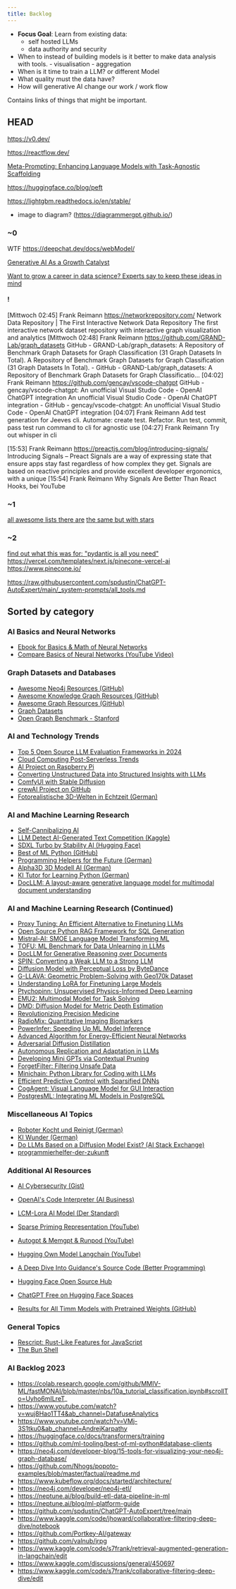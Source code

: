 ```yaml
---
title: Backlog
---
```




- **Focus Goal**: Learn from existing data:
    - self hosted LLMs
    - data authority and security
- When to instead of building models is it better to make data analysis with tools.
      - visualisation
      - aggregation
- When is it time to train a LLM? or different Model
- What quality must the data have?
- How will generative AI change our work / work flow


Contains links of things that might be important.

## HEAD

https://v0.dev/

https://reactflow.dev/

[Meta-Prompting: Enhancing Language Models with Task-Agnostic Scaffolding](https://arxiv.org/abs/2401.12954)

https://huggingface.co/blog/peft

https://lightgbm.readthedocs.io/en/stable/

 - image to diagram? (https://diagrammergpt.github.io/)

### ~0

WTF https://deepchat.dev/docs/webModel/

[Generative AI As a Growth Catalyst](https://www.wired.com/sponsored/story/generative-ai-as-a-growth-catalyst/)

[Want to grow a career in data science? Experts say to keep these ideas in mind](https://fortune.com/education/articles/masters-in-data-science-expert-panel/)

#### !

[Mittwoch 02:45] Frank Reimann
https://networkrepository.com/
Network Data Repository | The First Interactive Network Data Repository
The first interactive network dataset repository with interactive graph visualization and analytics
[Mittwoch 02:48] Frank Reimann
https://github.com/GRAND-Lab/graph_datasets
GitHub - GRAND-Lab/graph_datasets: A Repository of Benchmark Graph Datasets for Graph Classification (31 Graph Datasets In Total).
A Repository of Benchmark Graph Datasets for Graph Classification (31 Graph Datasets In Total). - GitHub - GRAND-Lab/graph_datasets: A Repository of Benchmark Graph Datasets for Graph Classificatio...
[04:02] Frank Reimann
https://github.com/gencay/vscode-chatgpt
GitHub - gencay/vscode-chatgpt: An unofficial Visual Studio Code - OpenAI ChatGPT integration
An unofficial Visual Studio Code - OpenAI ChatGPT integration - GitHub - gencay/vscode-chatgpt: An unofficial Visual Studio Code - OpenAI ChatGPT integration
[04:07] Frank Reimann
Add test generation for Jeeves cli. Automate: create test. Refactor. Run test, commit,  pass test run command to cli for agnostic use
[04:27] Frank Reimann
Try out whisper in cli

[15:53] Frank Reimann
https://preactjs.com/blog/introducing-signals/
Introducing Signals – Preact
Signals are a way of expressing state that ensure apps stay fast regardless of how complex they get. Signals are based on reactive principles and provide excellent developer ergonomics, with a unique 
[15:54] Frank Reimann
Why Signals Are Better Than React Hooks, bei YouTube
### ~1

[all awesome lists there are](https://project-awesome.org/)
[the same but with stars](https://awesomerank.github.io/)





### ~2
[find out what this was for: "pydantic is all you need"](https://www.youtube.com/watch?v=yj-wSRJwrrc&ab_channel=AIEngineer)
https://vercel.com/templates/next.js/pinecone-vercel-ai
https://www.pinecone.io/

https://raw.githubusercontent.com/spdustin/ChatGPT-AutoExpert/main/_system-prompts/all_tools.md


## Sorted by category

### AI Basics and Neural Networks
- [Ebook for Basics & Math of Neural Networks](http://neuralnetworksanddeeplearning.com/)
- [Compare Basics of Neural Networks (YouTube Video)](https://www.youtube.com/watch?v=Oz7r89YDMis&ab_channel=BorisMeinardus)

### Graph Datasets and Databases
- [Awesome Neo4j Resources (GitHub)](https://github.com/neueda/awesome-neo4j)
- [Awesome Knowledge Graph Resources (GitHub)](https://github.com/totogo/awesome-knowledge-graph)
- [Awesome Graph Resources (GitHub)](https://github.com/jbmusso/awesome-graph)
- [Graph Datasets](https://graphdatasets.com/)
- [Open Graph Benchmark - Stanford](https://ogb.stanford.edu/)

### AI and Technology Trends
- [Top 5 Open Source LLM Evaluation Frameworks in 2024](https://dev.to/guybuildingai/-top-5-open-source-llm-evaluation-frameworks-in-2024-98m)
- [Cloud Computing Post-Serverless Trends](https://www.infoq.com/articles/cloud-computing-post-serverless-trends/)
- [AI Project on Raspberry Pi](https://towardsdatascience.com/a-weekend-ai-project-running-speech-recognition-and-a-llama-2-gpt-on-a-raspberry-pi-5298d6edf812)
- [Converting Unstructured Data into Structured Insights with LLMs](https://www.kdnuggets.com/5-ways-of-converting-unstructured-data-into-structured-insights-with-llms)
- [ComfyUI with Stable Diffusion](https://stable-diffusion-art.com/comfyui/)
- [crewAI Project on GitHub](https://github.com/joaomdmoura/crewAI?tab=readme-ov-file#how-crewai-compares)
- [Fotorealistische 3D-Welten in Echtzeit (German)](https://the-decoder.de/trips-bringt-fotorealistische-3d-welten-in-echtzeit-einen-schritt-naeher/)

### AI and Machine Learning Research
- [Self-Cannibalizing AI](https://media.ccc.de/v/37c3-12125-self-cannibalizing_ai)
- [LLM Detect AI-Generated Text Competition (Kaggle)](https://www.kaggle.com/competitions/llm-detect-ai-generated-text/code)
- [SDXL Turbo by Stability AI (Hugging Face)](https://huggingface.co/stabilityai/sdxl-turbo)
- [Best of ML Python (GitHub)](https://github.com/ml-tooling/best-of-ml-python#others)
- [Programming Helpers for the Future (German)](https://www.golem.de/news/ki-die-programmierhelfer-der-zukunft-2312-180559-3.amp.html)
- [Alpha3D 3D Modell AI (German)](https://3druck.com/programme/alpha3d-3d-modell-ai-45127438/)
- [KI Tutor for Learning Python (German)](https://t3n.de/news/ki-tutor-python-programmieren-lernen-1601863/)
- [DocLLM: A layout-aware generative language model for multimodal document understanding](https://browse.arxiv.org/html/2401.00908v1)

### AI and Machine Learning Research (Continued)
- [Proxy Tuning: An Efficient Alternative to Finetuning LLMs](https://www.marktechpost.com/2024/01/21/researchers-from-the-university-of-washington-and-allen-institute-for-ai-present-proxy-tuning-an-efficient-alternative-to-finetuning-large-language-models)
- [Open Source Python RAG Framework for SQL Generation](https://www.marktechpost.com/2024/01/20/meet-vanna-an-open-source-python-rag-retrieval-augmented-generation-framework-for-sql-generation)
- [Mistral-AI: SMOE Language Model Transforming ML](https://www.marktechpost.com/2024/01/14/mistral-ai-introduces-mixtral-8x7b-a-sparse-mixture-of-experts-smoe-language-model-transforming-machine-learning)
- [TOFU: ML Benchmark for Data Unlearning in LLMs](https://www.marktechpost.com/2024/01/15/cmu-ai-researchers-unveil-tofu-a-groundbreaking-machine-learning-benchmark-for-data-unlearning-in-large-language-models)
- [DocLLM for Generative Reasoning over Documents](https://www.marktechpost.com/2024/01/05/jpmorgan-ai-research-introduces-docllm-a-lightweight-extension-to-traditional-large-language-models-tailored-for-generative-reasoning-over-documents-with-rich-layouts/)
- [SPIN: Converting a Weak LLM to a Strong LLM](https://www.marktechpost.com/2024/01/05/this-ai-paper-from-ucla-introduces-spin-self-play-fine-tuning-a-machine-learning-method-to-convert-a-weak-llm-to-a-strong-llm-by-unleashing-the-full-power-of-human-annotated-data/)
- [Diffusion Model with Perceptual Loss by ByteDance](https://www.marktechpost.com/2024/01/06/bytedance-introduces-the-diffusion-model-with-perceptual-loss-a-breakthrough-in-realistic-ai-generated-imagery)
- [G-LLAVA: Geometric Problem-Solving with Geo170k Dataset](https://www.marktechpost.com/2023/12/21/meet-g-llava-the-game-changer-in-geometric-problem-solving-and-surpasses-gpt-4-v-with-the-innovative-geo170k-dataset)
- [Understanding LoRA for Finetuning Large Models](https://towardsdatascience.com/understanding-lora-low-rank-adaptation-for-finetuning-large-models-936bce1a07c6)
- [Ptychopinn: Unsupervised Physics-Informed Deep Learning](https://www.marktechpost.com/2023/12/25/this-paper-introduces-ptychopinn-an-unsupervised-physics-informed-deep-learning-method-for-rapid-high-resolution-scanning-coherent-diffraction-reconstruction)
- [EMU2: Multimodal Model for Task Solving](https://www.marktechpost.com/2023/12/24/this-ai-paper-from-china-introduces-emu2-a-37-billion-parameter-multimodal-model-redefining-task-solving-and-adaptive-reasoning)
- [DMD: Diffusion Model for Metric Depth Estimation](https://www.marktechpost.com/2023/12/24/google-researchers-unveil-dmd-a-groundbreaking-diffusion-model-for-enhanced-zero-shot-metric-depth-estimation)
- [Revolutionizing Precision Medicine](https://pubmed.ncbi.nlm.nih.gov/36334360/)
- [RadioMix: Quantitative Imaging Biomarkers](https://www.ict.eu/en/projects/radiomix-revolutionizing-precision-medicine-quantitative-imaging-biomarkers)
- [PowerInfer: Speeding Up ML Model Inference](https://www.marktechpost.com/2023/12/23/meet-powerinfer-a-fast-large-language-model-llm-on-a-single-consumer-grade-gpu-that-speeds-up-machine-learning-model-inference-by-11-times)
- [Advanced Algorithm for Energy-Efficient Neural Networks](https://scitechdaily.com/revolutionizing-deep-learning-advanced-algorithm-for-energy-efficient-neural-networks/)
- [Adversarial Diffusion Distillation](https://stability.ai/research/adversarial-diffusion-distillation)
- [Autonomous Replication and Adaptation in LLMs](https://www.marktechpost.com/2023/12/22/this-ai-report-delves-into-autonomous-replication-and-adaptation-ara-unpacking-the-future-capabilities-of-language-model-agents)
- [Developing Mini GPTs via Contextual Pruning](https://www.marktechpost.com/2023/12/22/mit-researchers-introduce-a-novel-machine-learning-approach-in-developing-mini-gpts-via-contextual-pruning)
- [ForgetFilter: Filtering Unsafe Data](https://www.marktechpost.com/2023/12/24/this-ai-paper-introduces-the-forgetfilter-a-machine-learning-algorithm-that-filters-unsafe-data-based-on-how-strong-the-models-forgetting-signal-is-for-that-data)
- [Minichain: Python Library for Coding with LLMs](https://www.marktechpost.com/2023/12/25/meet-minichain-a-tiny-python-library-for-coding-with-large-language-models)
- [Efficient Predictive Control with Sparsified DNNs](https://www.marktechpost.com/2023/12/26/this-paper-explores-efficient-predictive-control-with-sparsified-deep-neural-networks)
- [CogAgent: Visual Language Model for GUI Interaction](https://www.marktechpost.com/2023/12/26/researchers-from-tsinghua-university-and-zhipu-ai-introduce-cogagent-a-revolutionary-visual-language-model-for-enhanced-gui-interaction)
- [PostgresML: Integrating ML Models in PostgreSQL](https://www.marktechpost.com/2023/12/27/meet-postgresml-an-open-source-python-library-that-integrates-with-postgresql-and-has-the-ability-to-train-and-deploy-machine-learning-ml-models-directly-within-the-database-using-sql-queries)


### Miscellaneous AI Topics
- [Roboter Kocht und Reinigt (German)](https://www.cryptopolitan.com/de/roboter-der-jeden-android-kocht-und-reinigt/)
- [KI Wunder (German)](https%3A%2F%2Fwww.golem.de%2Fnews%2Fki-wunder-ueber-wunder-2312-180481-3.html)
- [Do LLMs Based on a Diffusion Model Exist? (AI Stack Exchange)](https://ai.stackexchange.com/questions/43225/do-llms-based-on-a-diffusion-model-as-opposed-to-an-autoregressive-model-exist)
- [programmierhelfer-der-zukunft](www.golem.de%2Fnews%2Fki-die-programmierhelfer-der-zukunft-2312-180559-3.html)

### Additional AI Resources
- [AI Cybersecurity (Gist)](https://gist.github.com/mgeeky/cbc7017986b2ec3e247aab0b01a9edcd)
- [OpenAI's Code Interpreter (AI Business)](https://aibusiness.com/nlp/openai-s-code-interpreter-lets-chatgpt-play-data-scientist)

- [LCM-Lora AI Model (Der Standard)](https://www.derstandard.de/story/3000000196318/lcm-lora-neues-ki-modell-sorgt-im-internet-fuer-grosses-aufsehen)
- [Sparse Priming Representation (YouTube)](https://youtu.be/piRMk2KIx2o?feature=shared)
- [Autogpt & Memgpt & Runpod (YouTube)](https://youtu.be/bMWXXPoDnDs?feature=shared)
- [Hugging Own Model Langchain (YouTube)](https://youtu.be/_j7JEDWuqLE?feature=shared)
- [A Deep Dive Into Guidance's Source Code (Better Programming)](https://betterprogramming.pub/a-deep-dive-into-guidances-source-code-16681a76fb20)
- [Hugging Face Open Source Hub](https://huggingface.co/)
- [ChatGPT Free on Hugging Face Spaces](https://huggingface.co/spaces/ngoctuanai/chatgptfree)
- [Results for All Timm Models with Pretrained Weights (GitHub)](https://github.com/huggingface/pytorch-image-models/tree/main/results)

### General Topics

- [Rescript: Rust-Like Features for JavaScript](https://dev.to/jderochervlk/rescript-rust-like-features-for-javascript-27ig)
- [The Bun Shell](https://bun.sh/blog/the-bun-shell)

### AI Backlog 2023
- https://colab.research.google.com/github/MMIV-ML/fastMONAI/blob/master/nbs/10a_tutorial_classification.ipynb#scrollTo=Uyho6mILreT_
- https://www.youtube.com/watch?v=wuj8Hao1TT4&ab_channel=DatafuseAnalytics
- https://www.youtube.com/watch?v=VMj-3S1tku0&ab_channel=AndrejKarpathy
- https://huggingface.co/docs/transformers/training
- https://github.com/ml-tooling/best-of-ml-python#database-clients
- https://neo4j.com/developer-blog/15-tools-for-visualizing-your-neo4j-graph-database/
- https://github.com/Nhogs/popoto-examples/blob/master/factual/readme.md
- https://www.kubeflow.org/docs/started/architecture/
- https://neo4j.com/developer/neo4j-etl/
- https://neptune.ai/blog/build-etl-data-pipeline-in-ml
- https://neptune.ai/blog/ml-platform-guide
- https://github.com/spdustin/ChatGPT-AutoExpert/tree/main
- https://www.kaggle.com/code/jhoward/collaborative-filtering-deep-dive/notebook
- https://github.com/Portkey-AI/gateway
- https://github.com/valnub/jrpg
- https://www.kaggle.com/code/s7frank/retrieval-augmented-generation-in-langchain/edit
- https://www.kaggle.com/discussions/general/450697
- https://www.kaggle.com/code/s7frank/collaborative-filtering-deep-dive/edit